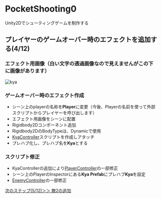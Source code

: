 # PocketShooting0
Unity2Dでシューティングゲームを制作する

## プレイヤーのゲームオーバー時のエフェクトを追加する(4/12)

### エフェクト用画像（白い文字の透過画像なので見えませんがこの下に画像があります）

![kya](https://user-images.githubusercontent.com/32384416/217694815-942f15a1-4726-423c-9781-b0df0d2157fb.png)

### ゲームオーバー時のエフェクト作成
- シーン上のplayerの名称を**Player**に変更（今後、Playerの名前を使って外部スクリプトからプレイヤーを呼び出します）
- エフェクト用画像をシーンに配置
- Rigidbody2Dコンポーネント追加
- Rigidbody2DのBodyTypeは、Dynamicで使用
- [KyaController](https://github.com/mrgarita/PocketShooting0/blob/player_kya_effect/KyaController.cs)スクリプトを作成しアタッチ
- プレハブ化し、プレハブ名を**Kya**とする

### スクリプト修正
- KyaControllerの追加により[PlayerController](https://github.com/mrgarita/PocketShooting0/blob/player_kya_effect/PlayerController.cs)の一部修正
- シーン上のPlayerのInspectorにある**Kya Prefab**にプレハブ**Kya**を設定
- [EnemyController](https://github.com/mrgarita/PocketShooting0/blob/player_kya_effect/EnemyController.cs)の一部修正

[次のステップ(5/12)＞＞ 敵2の追加](https://github.com/mrgarita/PocketShooting0/tree/enemy2_add)
